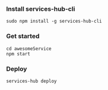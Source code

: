 ### Install services-hub-cli

`sudo npm install -g services-hub-cli`


### Get started

```services-hub create awesomeService
cd awesomeService
npm start
```


### Deploy

```services-hub deploy```
